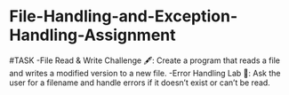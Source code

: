 # File-Handling-and-Exception-Handling-Assignment

#TASK
-File Read & Write Challenge 🖋️: Create a program that reads a file and writes a modified version to a new file.
-Error Handling Lab 🧪: Ask the user for a filename and handle errors if it doesn’t exist or can’t be read.
